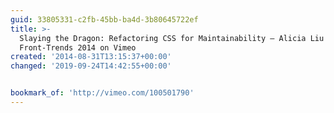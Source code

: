 ```yaml
---
guid: 33805331-c2fb-45bb-ba4d-3b80645722ef
title: >-
  Slaying the Dragon: Refactoring CSS for Maintainability – Alicia Liu at
  Front-Trends 2014 on Vimeo
created: '2014-08-31T13:15:37+00:00'
changed: '2019-09-24T14:42:55+00:00'


bookmark_of: 'http://vimeo.com/100501790'
---
```




